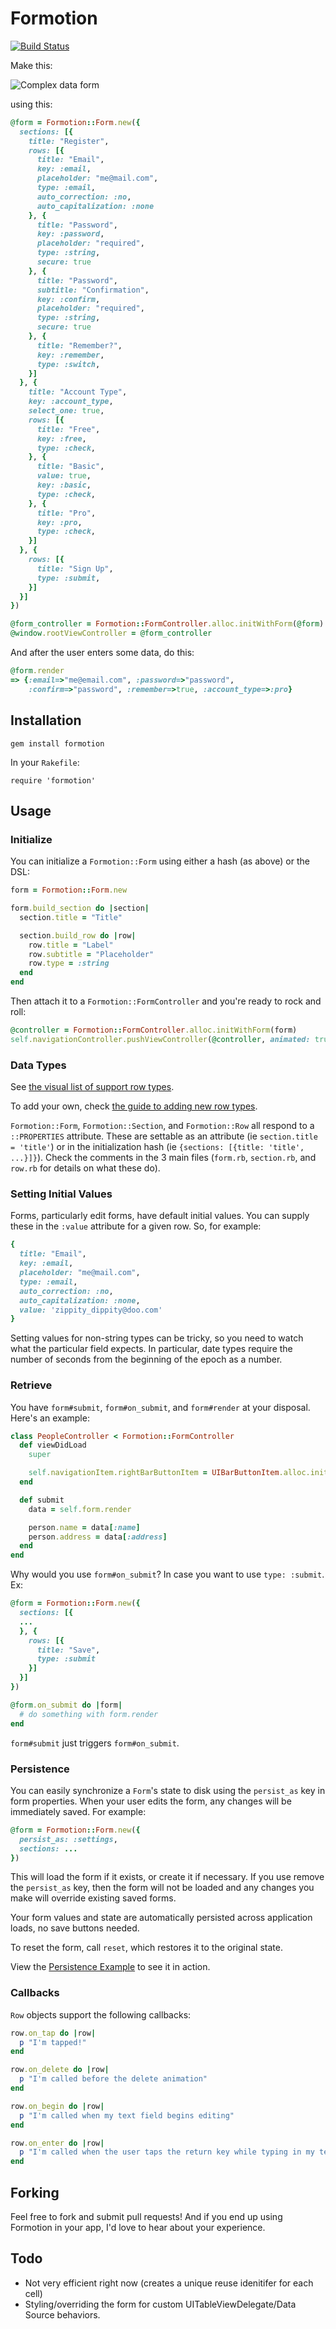 # Formotion

[![Build Status](https://travis-ci.org/clayallsopp/formotion.png)](https://travis-ci.org/clayallsopp/formotion)

Make this:

![Complex data form](http://i.imgur.com/TMwXI.png)

using this:

```ruby
@form = Formotion::Form.new({
  sections: [{
    title: "Register",
    rows: [{
      title: "Email",
      key: :email,
      placeholder: "me@mail.com",
      type: :email,
      auto_correction: :no,
      auto_capitalization: :none
    }, {
      title: "Password",
      key: :password,
      placeholder: "required",
      type: :string,
      secure: true
    }, {
      title: "Password",
      subtitle: "Confirmation",
      key: :confirm,
      placeholder: "required",
      type: :string,
      secure: true
    }, {
      title: "Remember?",
      key: :remember,
      type: :switch,
    }]
  }, {
    title: "Account Type",
    key: :account_type,
    select_one: true,
    rows: [{
      title: "Free",
      key: :free,
      type: :check,
    }, {
      title: "Basic",
      value: true,
      key: :basic,
      type: :check,
    }, {
      title: "Pro",
      key: :pro,
      type: :check,
    }]
  }, {
    rows: [{
      title: "Sign Up",
      type: :submit,
    }]
  }]
})

@form_controller = Formotion::FormController.alloc.initWithForm(@form)
@window.rootViewController = @form_controller
```

And after the user enters some data, do this:

```ruby
@form.render
=> {:email=>"me@email.com", :password=>"password", 
    :confirm=>"password", :remember=>true, :account_type=>:pro}
```

## Installation

`gem install formotion`

In your `Rakefile`:

`require 'formotion'`

## Usage

### Initialize

You can initialize a `Formotion::Form` using either a hash (as above) or the DSL:

```ruby
form = Formotion::Form.new

form.build_section do |section|
  section.title = "Title"

  section.build_row do |row|
    row.title = "Label"
    row.subtitle = "Placeholder"
    row.type = :string
  end
end
```

Then attach it to a `Formotion::FormController` and you're ready to rock and roll:

```ruby
@controller = Formotion::FormController.alloc.initWithForm(form)
self.navigationController.pushViewController(@controller, animated: true)
```

### Data Types

See [the visual list of support row types](https://github.com/clayallsopp/formotion/wiki/List-of-all-the-row-types).

To add your own, check [the guide to adding new row types](https://github.com/clayallsopp/formotion/blob/master/NEW_ROW_TYPES.md).

`Formotion::Form`, `Formotion::Section`, and `Formotion::Row` all respond to a `::PROPERTIES` attribute. These are settable as an attribute (ie `section.title = 'title'`) or in the initialization hash (ie `{sections: [{title: 'title', ...}]}`). Check the comments in the 3 main files (`form.rb`, `section.rb`, and `row.rb` for details on what these do).

### Setting Initial Values

Forms, particularly edit forms, have default initial values. You can supply these in the `:value` attribute for a given row. So, for example:

```ruby
{
  title: "Email",
  key: :email,
  placeholder: "me@mail.com",
  type: :email,
  auto_correction: :no,
  auto_capitalization: :none,
  value: 'zippity_dippity@doo.com'
}
```

Setting values for non-string types can be tricky, so you need to watch what the particular field expects. In particular, date types require
the number of seconds from the beginning of the epoch as a number.

### Retrieve

You have `form#submit`, `form#on_submit`, and `form#render` at your disposal. Here's an example:

```ruby
class PeopleController < Formotion::FormController
  def viewDidLoad
    super

    self.navigationItem.rightBarButtonItem = UIBarButtonItem.alloc.initWithBarButtonSystemItem(UIBarButtonSystemItemSave, target:self, action:'submit')
  end

  def submit
    data = self.form.render

    person.name = data[:name]
    person.address = data[:address]
  end
end
```

Why would you use `form#on_submit`? In case you want to use `type: :submit`. Ex:

```ruby
@form = Formotion::Form.new({
  sections: [{
  ...
  }, {
    rows: [{
      title: "Save",
      type: :submit
    }]
  }]
})

@form.on_submit do |form|
  # do something with form.render
end
```

`form#submit` just triggers `form#on_submit`.

### Persistence

You can easily synchronize a `Form`'s state to disk using the `persist_as` key in form properties. When your user edits the form, any changes will be immediately saved. For example:

```ruby
@form = Formotion::Form.new({
  persist_as: :settings,
  sections: ...
})
```

This will load the form if it exists, or create it if necessary. If you use remove the `persist_as` key, then the form will not be loaded and any changes you make will override existing saved forms.

Your form values and state are automatically persisted across application loads, no save buttons needed.

To reset the form, call `reset`, which restores it to the original state.

View the [Persistence Example](./examples/Persistence) to see it in action.

### Callbacks

`Row` objects support the following callbacks:

```ruby
row.on_tap do |row|
  p "I'm tapped!"
end

row.on_delete do |row|
  p "I'm called before the delete animation"
end

row.on_begin do |row|
  p "I'm called when my text field begins editing"
end

row.on_enter do |row|
  p "I'm called when the user taps the return key while typing in my text field"
end
```
     
## Forking

Feel free to fork and submit pull requests! And if you end up using Formotion in your app, I'd love to hear about your experience.

## Todo

- Not very efficient right now (creates a unique reuse idenitifer for each cell)
- Styling/overriding the form for custom UITableViewDelegate/Data Source behaviors.
